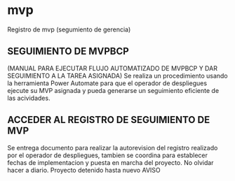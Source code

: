 # mvp
Registro de mvp (segumiento de gerencia)

## SEGUIMIENTO DE MVPBCP
(MANUAL PARA EJECUTAR FLUJO AUTOMATIZADO DE MVPBCP Y DAR SEGUIMIENTO A LA TAREA ASIGNADA)
Se realiza un procedimiento usando la herramienta Power Automate para que el operador de
despliegues ejecute su MVP asignada y pueda generarse un seguimiento eficiente de las
acividades.

## ACCEDER AL REGISTRO DE SEGUIMIENTO DE MVP
Se entrega documento para realizar la autorevision del registro realizado por el operador de
despliegues, tambien se coordina para establecer fechas de implementacion y puesta en marcha del proyecto.
No olvidar hacer a diario.
Proyecto detenido hasta nuevo AVISO

